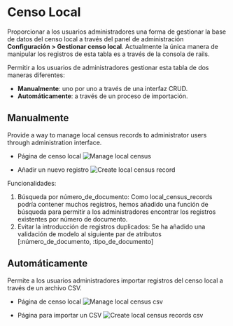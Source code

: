 # Censo Local

Proporcionar a los usuarios administradores una forma de gestionar la base de datos del censo local a través del panel de administración **Configuración > Gestionar censo local**. Actualmente la única manera de manipular los registros de esta tabla es a través de la consola de rails.

Permitir a los usuarios de administradores gestionar esta tabla de dos maneras diferentes:

- **Manualmente**: uno por uno a través de una interfaz CRUD.
- **Automáticamente**: a través de un proceso de importación.

## Manualmente
Provide a way to manage local census records to administrator users through administration interface.

- Página de censo local
![Manage local census](../../img/local_census/manage-local-census-es.png)

- Añadir un nuevo registro
![Create local census record](../../img/local_census/add-local-census-record-es.png)

Funcionalidades:

1. Búsqueda por número_de_documento: Como local_census_records podría contener muchos registros, hemos añadido una función de búsqueda para permitir a los administradores encontrar los registros existentes por número de documento.
1. Evitar la introducción de registros duplicados: Se ha añadido una validación de modelo al siguiente par de atributos [:número_de_documento, :tipo_de_documento]

## Automáticamente
Permite a los usuarios administradores importar registros del censo local a través de un archivo CSV.

- Página de censo local
![Manage local census csv](../../img/local_census/manage-local-census-csv-en.png)

- Página para importar un CSV
![Create local census records csv](../../img/local_census/add-local-census-records-csv-en.png)
